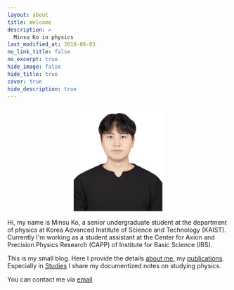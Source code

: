 ```yaml
---
layout: about
title: Welcome
description: >
  Minsu Ko in physics
last_modified_at: 2018-08-03
no_link_title: false 
no_excerpt: true
hide_image: false
hide_title: true
cover: true
hide_description: true
---
```


<p align="center">
  <img src="/assets/img/me_formal.jpg" style="width:40%; height:auto;"/>
</p>

Hi, my name is Minsu Ko, a senior undergraduate student at the department of physics at Korea Advanced Institute of Science
and Technology (KAIST). Currently I'm working as a student assistant at the Center for Axion and Precision Physics
Research (CAPP) of Institute for Basic Science (IBS).

This is my small blog. Here I provide the details [about me], my [publications].
Especially in [Studies] I share my documentized notes on studying physics. 

You can contact me via [email](komin0310@kaist.ac.kr)

[about me]: /about/
[publications]: /publications/
[Studies]: /studies/
